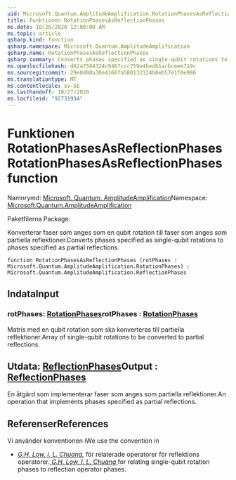 ```yaml
---
uid: Microsoft.Quantum.AmplitudeAmplification.RotationPhasesAsReflectionPhases
title: Funktionen RotationPhasesAsReflectionPhases
ms.date: 10/26/2020 12:00:00 AM
ms.topic: article
qsharp.kind: function
qsharp.namespace: Microsoft.Quantum.AmplitudeAmplification
qsharp.name: RotationPhasesAsReflectionPhases
qsharp.summary: Converts phases specified as single-qubit rotations to phases specified as partial reflections.
ms.openlocfilehash: d62a7584324c9467ccc759e4bed81acbceee719c
ms.sourcegitcommit: 29e0d88a30e4166fa580132124b0eb57e1f0e986
ms.translationtype: MT
ms.contentlocale: sv-SE
ms.lasthandoff: 10/27/2020
ms.locfileid: "92731934"
---
```

# <a name="rotationphasesasreflectionphases-function"></a><span data-ttu-id="ab5a2-102">Funktionen RotationPhasesAsReflectionPhases</span><span class="sxs-lookup"><span data-stu-id="ab5a2-102">RotationPhasesAsReflectionPhases function</span></span>

<span data-ttu-id="ab5a2-103">Namnrymd: [Microsoft. Quantum. AmplitudeAmplification](xref:Microsoft.Quantum.AmplitudeAmplification)</span><span class="sxs-lookup"><span data-stu-id="ab5a2-103">Namespace: [Microsoft.Quantum.AmplitudeAmplification](xref:Microsoft.Quantum.AmplitudeAmplification)</span></span>

<span data-ttu-id="ab5a2-104">Paketfilerna [](https://nuget.org/packages/)</span><span class="sxs-lookup"><span data-stu-id="ab5a2-104">Package: [](https://nuget.org/packages/)</span></span>


<span data-ttu-id="ab5a2-105">Konverterar faser som anges som en qubit rotation till faser som anges som partiella reflektioner.</span><span class="sxs-lookup"><span data-stu-id="ab5a2-105">Converts phases specified as single-qubit rotations to phases specified as partial reflections.</span></span>

```qsharp
function RotationPhasesAsReflectionPhases (rotPhases : Microsoft.Quantum.AmplitudeAmplification.RotationPhases) : Microsoft.Quantum.AmplitudeAmplification.ReflectionPhases
```


## <a name="input"></a><span data-ttu-id="ab5a2-106">Indata</span><span class="sxs-lookup"><span data-stu-id="ab5a2-106">Input</span></span>

### <a name="rotphases--rotationphases"></a><span data-ttu-id="ab5a2-107">rotPhases: [RotationPhases](xref:Microsoft.Quantum.AmplitudeAmplification.RotationPhases)</span><span class="sxs-lookup"><span data-stu-id="ab5a2-107">rotPhases : [RotationPhases](xref:Microsoft.Quantum.AmplitudeAmplification.RotationPhases)</span></span>

<span data-ttu-id="ab5a2-108">Matris med en qubit rotation som ska konverteras till partiella reflektioner.</span><span class="sxs-lookup"><span data-stu-id="ab5a2-108">Array of single-qubit rotations to be converted to partial reflections.</span></span>



## <a name="output--reflectionphases"></a><span data-ttu-id="ab5a2-109">Utdata: [ReflectionPhases](xref:Microsoft.Quantum.AmplitudeAmplification.ReflectionPhases)</span><span class="sxs-lookup"><span data-stu-id="ab5a2-109">Output : [ReflectionPhases](xref:Microsoft.Quantum.AmplitudeAmplification.ReflectionPhases)</span></span>

<span data-ttu-id="ab5a2-110">En åtgärd som implementerar faser som anges som partiella reflektioner.</span><span class="sxs-lookup"><span data-stu-id="ab5a2-110">An operation that implements phases specified as partial reflections.</span></span>

## <a name="references"></a><span data-ttu-id="ab5a2-111">Referenser</span><span class="sxs-lookup"><span data-stu-id="ab5a2-111">References</span></span>

<span data-ttu-id="ab5a2-112">Vi använder konventionen i</span><span class="sxs-lookup"><span data-stu-id="ab5a2-112">We use the convention in</span></span>

- <span data-ttu-id="ab5a2-113">[ *G.H. Low, i. L. Chuang,*](https://arxiv.org/abs/1707.05391) för relaterade operatorer för reflektions operatorer.</span><span class="sxs-lookup"><span data-stu-id="ab5a2-113">[ *G.H. Low, I. L. Chuang* ](https://arxiv.org/abs/1707.05391) for relating single-qubit rotation phases to reflection operator phases.</span></span>